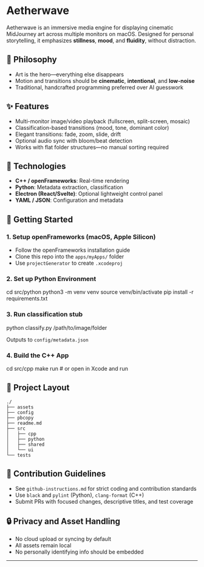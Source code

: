 # **Aetherwave**

Aetherwave is an immersive media engine for displaying cinematic MidJourney art across multiple monitors on macOS. Designed for personal storytelling, it emphasizes **stillness**, **mood**, and **fluidity**, without distraction.

## **🧠 Philosophy**

- Art is the hero—everything else disappears
- Motion and transitions should be **cinematic**, **intentional**, and **low-noise**
- Traditional, handcrafted programming preferred over AI guesswork

## **✨ Features**

- Multi-monitor image/video playback (fullscreen, split-screen, mosaic)
- Classification-based transitions (mood, tone, dominant color)
- Elegant transitions: fade, zoom, slide, drift
- Optional audio sync with bloom/beat detection
- Works with flat folder structures—no manual sorting required

## **🧱 Technologies**

- **C++ / openFrameworks**: Real-time rendering
- **Python**: Metadata extraction, classification
- **Electron (React/Svelte)**: Optional lightweight control panel
- **YAML / JSON**: Configuration and metadata

## **🚀 Getting Started**

### **1\. Setup openFrameworks (macOS, Apple Silicon)**

- Follow the openFrameworks installation guide
- Clone this repo into the `apps/myApps/` folder
- Use `projectGenerator` to create `.xcodeproj`

### **2\. Set up Python Environment**

cd src/python
python3 \-m venv venv
source venv/bin/activate
pip install \-r requirements.txt

### **3\. Run classification stub**

python classify.py /path/to/image/folder

Outputs to `config/metadata.json`

### **4\. Build the C++ App**

cd src/cpp
make run \# or open in Xcode and run

## **📁 Project Layout**

```text
./
├── assets
├── config
├── pbcopy
├── readme.md
├── src
│   ├── cpp
│   ├── python
│   ├── shared
│   └── ui
└── tests

```

## **🧼 Contribution Guidelines**

- See `github-instructions.md` for strict coding and contribution standards
- Use `black` and `pylint` (Python), `clang-format` (C++)
- Submit PRs with focused changes, descriptive titles, and test coverage

## **🔒 Privacy and Asset Handling**

- No cloud upload or syncing by default
- All assets remain local
- No personally identifying info should be embedded

---
